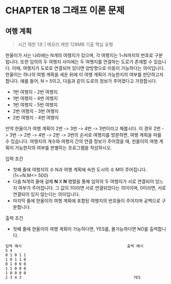 # CHAPTER 18 그래프 이론 문제
## 여행 계획

> 시간 제한 1초 | 메모리 제한 128MB 기출 핵심 유형

한울이가 사는 나라에는 N개의 여행지가 있으며, 각 여행지는 1~N까지의 번호로 구분됩니다. 또한 임의의 두 여행지 사이에는 두 여행지를 연결하는 도로가 존재할 수 있습니다.
이때, 여행지가 도로로 연결되어 있다면 양방향으로 이동이 가능하다는 의미입니다. 한울이는 하나의 여행 계획을 세운 뒤에 이 여행 계획이 가능한지의 여부를 판단하고자 합니다.
예를 들어, N = 5이고, 다음과 같이 도로의 정보가 주어졌다고 가정합시다.
- 1번 여행지 - 2번 여행지
- 1번 여행지 - 4번 여행지
- 1번 여행지 - 5번 여행지
- 2번 여행지 - 3번 여행지
- 2번 여행지 - 4번 여행지

만약 한울이가 여행 계획이 2번 -> 3번 -> 4번 -> 3번이라고 해봅시다. 이 경우 2번 -> 3번 -> 2번 -> 4번 -> 2번 -> 3번의 순서로 여행지를 방문하면,
여행 계획을 따를 수 있습니다.
여행지의 개수와 여행지 간의 연결 정보가 주어졌을 때, 한울이의 여행 계획이 가능한지의 여부를 판별하는 프로그램을 작성하시오.

입력 조건
- 첫째 줄에 여행지의 수 N과 여행 계획에 속한 도시의 수 M이 주어집니다.(1<=N.M<= 500)
- 다음 N개의 줄에 걸체 **N** X **N** 행렬을 통해 임의의 두 여행지가 서로 연결되어 있느지 여부가 주어집니다. 
  그 값이 1이라면 서로 연결되었다는 의미이며, 0이라면, 서로 연결되어 있지 않는다는 의미입니다.
- 마지막 줄에 한울이의 여행 계획에 포함된 여행지의 번호들이 주어지며 공백으로 구분합니다.


출력 조건
- 첫째 줄에 한울이의 여행 계획이 가능하다면, YES를, 불가능하다면 NO를 출력합니다.

```
입력 예시                                              출력 예시
5 4
0 1 0 1 1
1 0 1 1 0
0 1 0 0 0
1 1 0 0 0
1 0 0 0 0
2 3 4 3                                                 YES
```
